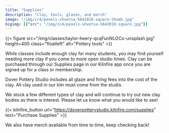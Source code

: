 ```yaml
---
title: "Supplies"
description: "Clay, tools, glazes, and merch"
image: "/img/cc4/pexels-shvetsa-5642018-square-thumb.jpg"
bigimg: [{"src": "/img/cc4/pexels-shvetsa-5642018-square.jpg"}]
---
```


{{< figure src="/img/classes/taylor-heery-qcqFunNU2Co-unsplash.jpg" height=400 class="floatleft" alt="Pottery tools" >}}

While classes include enough clay for many students, you may find yourself needing more clay 
if you come to more open studio times. Clay can be purchased through our Supplies page in our Kilnfire app once you are
signed up for a class or membership.

Dover Pottery Studio includes all glaze and firing fees into the cost of the clay. All clay 
used in our kiln must come from the studio.

We stock a few different types of clay and will continue to try out new clay bodies as there is interest.
Please let us know what you would like to see!

{{< kilnfire_button url="https://doverpotterystudio.kilnfire.com/supplies" text="Purchase Supplies" >}}

We also have merch available from time to time, keep checking back!

